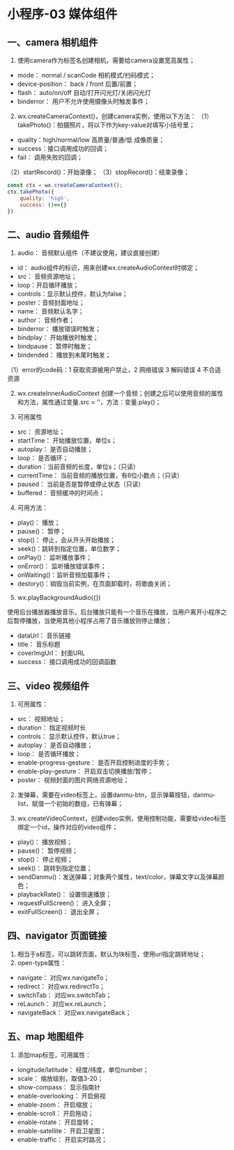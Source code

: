 # 小程序-03  媒体组件
## 一、camera 相机组件
1. 使用camera作为标签名创建相机，需要给camera设置宽高属性；
* mode： normal / scanCode    相机模式/扫码模式；
* device-position： back / front     后置/前置；
* flash： auto/on/off     自动/打开闪光灯/关闭闪光灯
* binderror： 用户不允许使用摄像头时触发事件；


2. wx.createCameraContext()，创建camera实例，使用以下方法：
（1）takePhoto()：拍摄照片，将以下作为key-value对填写小括号里；
* quality：high/normal/low   高质量/普通/低  成像质量；
* success：接口调用成功的回调；
* fail： 调用失败的回调；


（2）startRecord()：开始录像；
（3）stopRecord()：结束录像；
```js
const ctx = wx.createCameraContext();
ctx.takePhoto({
    quality: 'high',
    success: ()=>{}
})
```

## 二、audio 音频组件
1. audio： 音频默认组件（不建议使用，建议直接创建）
* id： audio组件的标识，用来创建wx.createAudioContext时绑定；
* src： 音频资源地址；
* loop：开启循环播放；
* controls：显示默认控件，默认为false；
* poster：音频封面地址；
* name： 音频默认名字；
* author： 音频作者；
* binderror： 播放错误时触发；
* bindplay： 开始播放时触发；
* bindpause： 暂停时触发；
* bindended： 播放到未尾时触发；


（1）error的code码：1 获取资源被用户禁止，2 网络错误 3 解码错误  4 不合适资源

2. wx.createInnerAudioContext    创建一个音频；创建之后可以使用音频的属性和方法，属性通过变量.src = ''，方法：变量.play()；

3. 可用属性
* src： 资源地址；
* startTime： 开始播放位置，单位s；
* autoplay： 是否自动播放；
* loop： 是否循环；
* duration：当前音频的长度，单位s；（只读）
* currentTime： 当前音频的播放位置，有6位小数点；（只读）
* paused： 当前是否是暂停或停止状态（只读）
* buffered： 音频缓冲的时间点；



4. 可用方法：
* play()： 播放；
* pause()： 暂停；
* stop()： 停止，会从开头开始播放；
* seek()：跳转到指定位置，单位数字；
* onPlay()： 监听播放事件；
* onError()： 监听播放错误事件；
* onWaiting()：监听音频加载事件；
* destory()：销毁当前实例，在页面卸载时，将歌曲关闭；



5. wx.playBackgroundAudio({})

使用后台播放器播放音乐，后台播放只能有一个音乐在播放，当用户离开小程序之后暂停播放，当使用其他小程序占用了音乐播放则停止播放；
* dataUrl： 音乐链接
* title： 音乐标题
* coverImgUrl： 封面URL
* success： 接口调用成功的回调函数




## 三、video 视频组件
1. 可用属性：
* src： 视频地址；
* duration： 指定视频时长
* controls： 显示默认控件，默认true；
* autoplay：  是否自动播放；
* loop：  是否循环播放；
* enable-progress-gesture： 是否开启控制进度的手势；
* enable-play-gesture： 开启双击切换播放/暂停；
* poster： 视频封面的图片网络资源地址；


2. 发弹幕，需要在video标签上，设置danmu-btn，显示弹幕按钮，danmu-list，赋值一个初始的数组，已有弹幕；

3. wx.createVideoContext，创建video实例，使用控制功能，需要给video标签绑定一个id，操作对应的video组件；
* play()： 播放视频；
* pause()： 暂停视频；
* stop()： 停止视频；
* seek()： 跳转到指定位置；
* sendDanmu()：发送弹幕；对象两个属性，text/color，弹幕文字以及弹幕颜色；
* playbackRate()： 设置倍速播放；
* requestFullScreen()： 进入全屏；
* exitFullScreen()： 退出全屏；




## 四、navigator 页面链接
1. 相当于a标签，可以跳转页面，默认为块标签，使用url指定跳转地址；
2. open-type属性：
* navigate： 对应wx.navigateTo；
* redirect： 对应wx.redirectTo；
* switchTab： 对应wx.switchTab；
* reLaunch： 对应wx.reLaunch；
* navigateBack： 对应wx.navigateBack；




## 五、map  地图组件
1. 添加map标签，可用属性：
* longitude/latitude： 经度/纬度，单位number；
* scale： 缩放级别，取值3-20；
* show-compass： 显示指南针
* enable-overlooking： 开启俯视
* enable-zoom： 开启缩放；
* enable-scroll： 开启拖动；
* enable-rotate： 开启旋转；
* enable-satellite： 开启卫星图；
* enable-traffic： 开启实时路况；




